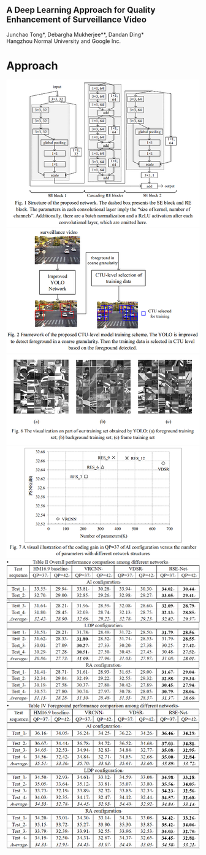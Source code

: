 ## A Deep Learning Approach for Quality Enhancement of Surveillance Video
Junchao Tong*, Debargha Mukherjee**, Dandan Ding*<br>
Hangzhou Normal University and Google Inc.
<br>

Approach
===
![](https://github.com/IVC-Projects/svideo/raw/master/figures/fig1.png)<br>
![](https://github.com/IVC-Projects/svideo/raw/master/figures/fig2.png)<br>
![](https://github.com/IVC-Projects/svideo/raw/master/figures/fig6.png)<br>
![](https://github.com/IVC-Projects/svideo/raw/master/figures/fig7.png)<br>
![](https://github.com/IVC-Projects/svideo/raw/master/figures/table2.png)<br>
![](https://github.com/IVC-Projects/svideo/raw/master/figures/table4.png)<br>
